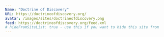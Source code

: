 ```yaml
---
Name: "Doctrine of Discovery"
URL: https://doctrineofdiscovery.org/
avatar: /images/sites/doctrineofdiscovery.png
feed: https://doctrineofdiscovery.org/feed.xml
# hideFromSiteList: true - use this if you want to hide this site from the list of sites on this page: https://eleventy-m10y.lkmt.us/sites/
---
```

